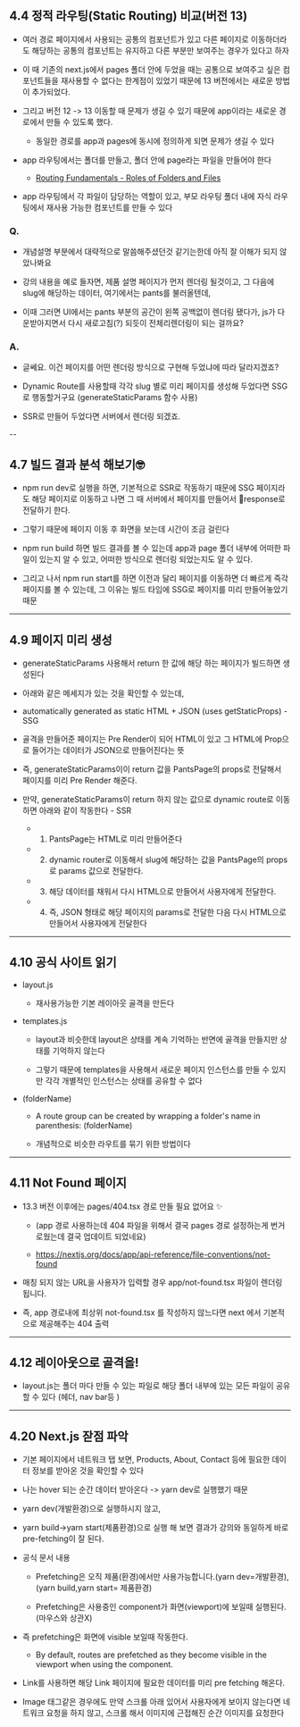 ## 4.4 정적 라우팅(Static Routing) 비교(버전 13)

- 여러 경로 페이지에서 사용되는 공통의 컴포넌트가 있고 다른 페이지로 이동하더라도 해당하는 공통의 컴포넌트는 유지하고 다른 부분만 보여주는 경우가 있다고 하자

- 이 때 기존의 next.js에서 pages 폴더 안에 두었을 때는 공통으로 보여주고 싶은 컴포넌트들을 재사용할 수 없다는 한계점이 있었기 때문에 13 버전에서는 새로운 방법이 추가되었다.

- 그리고 버전 12 -> 13 이동할 때 문제가 생길 수 있기 때문에 app이라는 새로운 경로에서 만들 수 있도록 했다.

  - 동일한 경로를 app과 pages에 동시에 정의하게 되면 문제가 생길 수 있다

- app 라우팅에서는 폴더를 만들고, 폴더 안에 page라는 파일을 만들어야 한다

  - [Routing Fundamentals - Roles of Folders and Files](https://nextjs.org/docs/app/building-your-application/routing#roles-of-folders-and-files)

- app 라우팅에서 각 파일이 담당하는 역할이 있고, 부모 라우팅 폴더 내에 자식 라우팅에서 재사용 가능한 컴포넌트를 만들 수 있다


### Q. 

- 개념설명 부분에서 대략적으로 말씀해주셨던것 같기는한데 아직 잘 이해가 되지 않았나봐요
  
- 강의 내용을 예로 들자면, 제품 설명 페이지가 먼저 렌더링 될것이고, 그 다음에 slug에 해당하는 데이터, 여기에서는 pants를 불러올텐데,
  
- 이때 그러면 UI에서는 pants 부분의 공간이 왼쪽 공백없이 렌더링 됐다가, js가 다운받아지면서 다시 새로고침(?) 되듯이 전체리렌더링이 되는 걸까요?

### A.

- 글쎄요. 이건 페이지를 어떤 렌더링 방식으로 구현해 두었냐에 따라 달라지겠죠?
  
- Dynamic Route를 사용할때 각각 slug 별로 미리 페이지를 생성해 두었다면 SSG로 행동할거구요 (generateStaticParams 함수 사용)

- SSR로 만들어 두었다면 서버에서 렌더링 되겠죠.

--

## 4.7 빌드 결과 분석 해보기🤓

- npm run dev로 실행을 하면, 기본적으로 SSR로 작동하기 때문에 SSG 페이지라도 해당 페이지로 이동하고 나면 그 때 서버에서 페이지를 만들어서 response로 전달하기 한다.

- 그렇기 때문에 페이지 이동 후 화면을 보는데 시간이 조금 걸린다 

- npm run build 하면 빌드 결과를 볼 수 있는데 app과 page 폴더 내부에 어떠한 파일이 있는지 알 수 있고, 어떠한 방식으로 렌더링 되었는지도 알 수 있다.

- 그리고 나서 npm run start를 하면 이전과 달리 페이지를 이동하면 더 빠르게 즉각 페이지를 볼 수 있는데, 그 이유는 빌드 타임에 SSG로 페이지를 미리 만들어놓았기 때문
---

## 4.9 페이지 미리 생성

- generateStaticParams 사용해서 return 한 값에 해당 하는 페이지가 빌드하면 생성된다

- 아래와 같은 메세지가 있는 것을 확인할 수 있는데,

 - automatically generated as static HTML + JSON (uses getStaticProps) - SSG

- 골격을 만들어준 페이지는 Pre Render이 되어 HTML이 있고 그 HTML에 Prop으로 들어가는 데이터가 JSON으로 만들어진다는 뜻

- 즉, generateStaticParams이이 return 값을 PantsPage의 props로 전달해서 페이지를 미리 Pre Render 해준다.

- 만약, generateStaticParams이 return 하지 않는 값으로 dynamic route로 이동하면 아래와 같이 작동한다 - SSR
  
  - 1. PantsPage는 HTML로 미리 만들어준다
  
  - 2. dynamic router로 이동해서 slug에 해당하는 값을 PantsPage의 props로 params 값으로 전달한다.
    
  - 3. 해당 데이터를 채워서 다시 HTML으로 만들어서 사용자에게 전달한다.
  
  - 4. 즉, JSON 형태로 해당 페이지의 params로 전달한 다음 다시 HTML으로 만들어서 사용자에게 전달한다

---

## 4.10 공식 사이트 읽기 

- layout.js
  
  - 재사용가능한 기본 레이아웃 골격을 만든다
    
- templates.js
  
  - layout과 비슷한데 layout은 상태를 계속 기억하는 반면에 골격을 만들지만 상태를 기억하지 않는다
    
  - 그렇기 때문에 templates을 사용해서 새로운 페이지 인스턴스를 만들 수 있지만 각각 개별적인 인스턴스는 상태를 공유할 수 없다

- (folderName)

  - A route group can be created by wrapping a folder's name in parenthesis: (folderName)
 
  - 개념적으로 비슷한 라우트를 묶기 위한 방법이다
 
---

## 4.11 Not Found 페이지

- 13.3 버전 이후에는 pages/404.tsx 경로 만들 필요 없어요 ✨

  - (app 경로 사용하는데 404 파일을 위해서 결국 pages 경로 설정하는게 번거로웠는데 결국 업데이트 되었네요)

  - https://nextjs.org/docs/app/api-reference/file-conventions/not-found

- 매칭 되지 않는 URL을 사용자가 입력할 경우 app/not-found.tsx 파일이 렌더링 됩니다.

- 즉, app 경로내에 최상위 not-found.tsx 를 작성하지 않느다면 next 에서 기본적으로 제공해주는 404 출력


---

## 4.12 레이아웃으로 골격을!

- layout.js는 폴더 마다 만들 수 있는 파일로 해당 폴더 내부에 있는 모든 파일이 공유할 수 있다 (헤더, nav bar등 )

---

## 4.20 Next.js 잗점 파악

- 기본 페이지에서 네트워크 탭 보면, Products, About, Contact 등에 필요한 데이터 정보를 받아온 것을 확인할 수 있다

- 나는 hover 되는 순간 데이터 받아온다 -> yarn dev로 실행했기 때문

- yarn dev(개발환경)으로 실행하시지 않고,

- yarn build->yarn start(제품환경)으로 실행 해 보면 결과가 강의와 동일하게 바로 pre-fetching이 잘 된다.

- 공식 문서 내용

  - Prefetching은 오직 제품(환경)에서만 사용가능합니다.(yarn dev=개발환경), (yarn build,yarn start= 제품환경)
  
  - Prefetching은 사용중인 <Link> component가 화면(viewport)에 보일때 실행된다. (마우스와 상관X) 

- 즉 prefetching은 화면에 visible 보일때 작동한다.

  - By default, routes are prefetched as they become visible in the viewport when using the <Link> component. 

- Link를 사용하면 해당 Link 페이지에 필요한 데이터를 미리 pre fetching 해온다.

- Image 태그같은 경우에도 만약 스크롤 아래 있어서 사용자에게 보이지 않는다면 네트워크 요청을 하지 않고, 스크롤 해서 이미지에 근접해진 순간 이미지를 요청한다 
